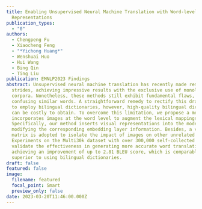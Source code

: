 ```yaml
---
title: Enabling Unsupervised Neural Machine Translation with Word-level Visual
  Representations
publication_types:
  - "0"
authors:
  - Chengpeng Fu
  - Xiaocheng Feng
  - "*Yichong Huang*"
  - Wenshuai Huo
  - Hui Wang
  - Bing Qin
  - Ting Liu
publication: EMNLP2023 Findings
abstract: Unsupervised neural machine translation has recently made remarkable
  strides, achieving impressive results with the exclusive use of monolingual
  corpora. Nonetheless, these methods still exhibit fundamental flaws, such as
  confusing similar words. A straightforward remedy to rectify this drawback is
  to employ bilingual dictionaries, however, high-quality bilingual dictionaries
  can be costly to obtain. To overcome this limitation, we propose a method that
  incorporates images at the word level to augment the lexical mappings.
  Specifically, our method inserts visual representations into the model,
  modifying the corresponding embedding layer information. Besides, a visible
  matrix is adopted to isolate the impact of images on other unrelated words.
  Experiments on the Multi30k dataset with over 300,000 self-collected images
  validate the effectiveness in generating more accurate word translation,
  achieving an improvement of up to 2.81 BLEU score, which is comparable or even
  superior to using bilingual dictionaries.
draft: false
featured: false
image:
  filename: featured
  focal_point: Smart
  preview_only: false
date: 2023-03-20T11:46:00.000Z
---
```

